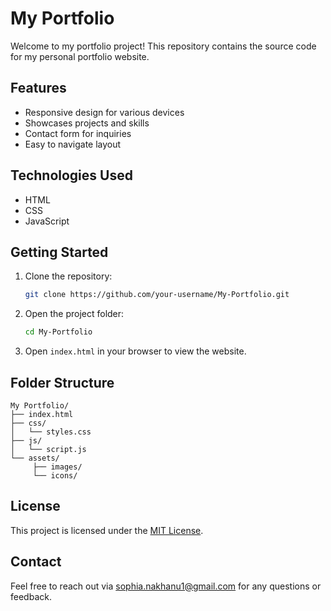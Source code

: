 # My Portfolio

Welcome to my portfolio project! This repository contains the source code for my personal portfolio website.

## Features

- Responsive design for various devices
- Showcases projects and skills
- Contact form for inquiries
- Easy to navigate layout

## Technologies Used

- HTML
- CSS
- JavaScript

## Getting Started

1. Clone the repository:
    ```bash
    git clone https://github.com/your-username/My-Portfolio.git
    ```
2. Open the project folder:
    ```bash
    cd My-Portfolio
    ```
3. Open `index.html` in your browser to view the website.

## Folder Structure

```
My Portfolio/
├── index.html
├── css/
│   └── styles.css
├── js/
│   └── script.js
└── assets/
     ├── images/
     └── icons/
```

## License

This project is licensed under the [MIT License](LICENSE).

## Contact

Feel free to reach out via [sophia.nakhanu1@gmail.com](mailto:sophia.nakhanu1@gmail.com) for any questions or feedback.